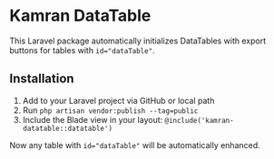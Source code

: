 # Kamran DataTable

This Laravel package automatically initializes DataTables with export buttons for tables with `id="dataTable"`.

## Installation

1. Add to your Laravel project via GitHub or local path
2. Run `php artisan vendor:publish --tag=public`
3. Include the Blade view in your layout: `@include('kamran-datatable::datatable')`

Now any table with `id="dataTable"` will be automatically enhanced.
